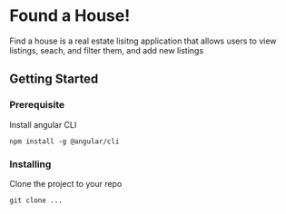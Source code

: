 # Found a House!

Find a house is a real estate lisitng application that allows users to view listings, seach, and filter them, and add new listings

## Getting Started 

### Prerequisite
Install angular CLI

```
npm install -g @angular/cli

```

### Installing

Clone the project to your repo 

```
git clone ...

```


